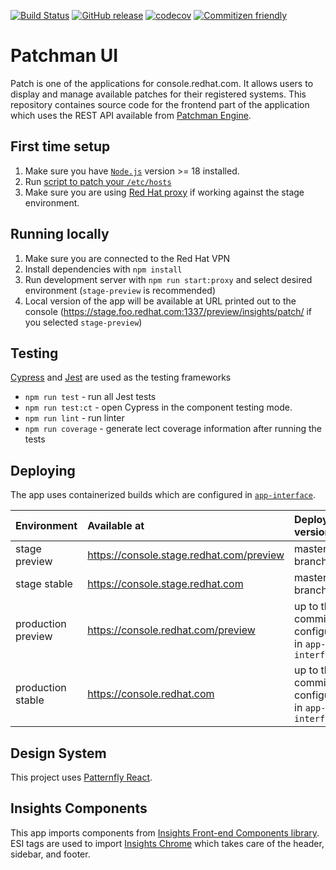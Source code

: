 [![Build Status](https://img.shields.io/github/actions/workflow/status/RedhatInsights/patchman-ui/test.yml?branch=master)](https://github.com/RedHatInsights/patchman-ui/actions/workflows/test.yml)
[![GitHub release](https://img.shields.io/github/v/release/RedHatInsights/patchman-ui.svg)](https://github.com/RedHatInsights/patchman-ui/releases/latest)
[![codecov](https://codecov.io/gh/RedHatInsights/patchman-ui/branch/master/graph/badge.svg)](https://codecov.io/gh/RedHatInsights/patchman-ui)
[![Commitizen friendly](https://img.shields.io/badge/commitizen-friendly-brightgreen.svg)](http://commitizen.github.io/cz-cli/)

# Patchman UI

Patch is one of the applications for console.redhat.com. It allows users to display and manage available patches for their registered systems. This repository containes source code for the frontend part of the application which uses the REST API available from [Patchman Engine](https://github.com/RedHatInsights/patchman-engine).

## First time setup

1. Make sure you have [`Node.js`](https://nodejs.org/en/) version >= 18 installed.
2. Run [script to patch your `/etc/hosts`](https://github.com/RedHatInsights/insights-proxy/blob/master/scripts/patch-etc-hosts.sh)
3. Make sure you are using [Red Hat proxy](https://hdn.corp.redhat.com/proxy.pac) if working against the stage environment.

## Running locally

1. Make sure you are connected to the Red Hat VPN
2. Install dependencies with `npm install`
3. Run development server with `npm run start:proxy` and select desired environment (`stage-preview` is recommended)
4. Local version of the app will be available at URL printed out to the console (https://stage.foo.redhat.com:1337/preview/insights/patch/ if you selected `stage-preview`)

## Testing

[Cypress](https://cypress.io/) and [Jest](https://jestjs.io/) are used as the testing frameworks

- `npm run test` - run all Jest tests
- `npm run test:ct` - open Cypress in the component testing mode.
- `npm run lint` - run linter
- `npm run coverage` - generate lect coverage information after running the tests

## Deploying

The app uses containerized builds which are configured in [`app-interface`](https://gitlab.cee.redhat.com/service/app-interface/-/blob/master/data/services/insights/patchman/deploy-clowder.yml).

| Environment        | Available at                             | Deployed version                               |
| :----------------- | :--------------------------------------- | :--------------------------------------------- |
| stage preview      | https://console.stage.redhat.com/preview | master branch                                  |
| stage stable       | https://console.stage.redhat.com         | master branch                                  |
| production preview | https://console.redhat.com/preview       | up to the commit configured in `app-interface` |
| production stable  | https://console.redhat.com               | up to the commit configured in `app-interface` |

## Design System

This project uses [Patternfly React](https://github.com/patternfly/patternfly-react).

## Insights Components

This app imports components from [Insights Front-end Components library](https://github.com/RedHatInsights/frontend-components). ESI tags are used to import [Insights Chrome](https://github.com/RedHatInsights/insights-chrome) which takes care of the header, sidebar, and footer.
